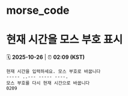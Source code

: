 # morse_code
# 현재 시간을 모스 부호 표시
<!-- MORSE_TIME_START -->
🗓️ **2025-10-26** | ⏰ **02:09 (KST)**

```
현재 시간을 입력하세요. 모스 부호로 바꿉니다
----- ..--- ----- ----.
모스 부호를 다시 현재 시간으로 바꿉니다
0209
```
<!-- MORSE_TIME_END -->
